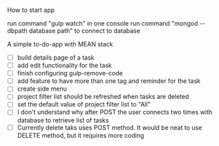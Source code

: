 How to start app

run command "gulp watch" in one console
run command "mongod --dbpath database path" to connect to database

A simple to-do-app with MEAN stack

- [ ] build details page of a task
- [ ] add edit functionality for the task
- [ ] finish configuring gulp-remove-code
- [ ] add feature to have more than one tag and reminder for the task
- [ ] create side menu
- [ ] project filter list should be refreshed when tasks are deleted
- [ ] set the default value of project filter list to "All"
- [ ] I don't understand why after POST the user connects two times with database to retrieve list of tasks
- [ ] Currently delete taks uses POST method. It would be neat to use DELETE method, but it requires more coding
